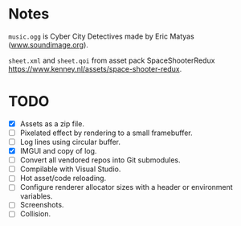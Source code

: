 # Notes

`music.ogg` is Cyber City Detectives made by Eric Matyas (www.soundimage.org).

`sheet.xml` and `sheet.qoi` from asset pack SpaceShooterRedux https://www.kenney.nl/assets/space-shooter-redux.

# TODO

- [X] Assets as a zip file.
- [ ] Pixelated effect by rendering to a small framebuffer.
- [ ] Log lines using circular buffer.
- [X] IMGUI and copy of log.
- [ ] Convert all vendored repos into Git submodules.
- [ ] Compilable with Visual Studio.
- [ ] Hot asset/code reloading.
- [ ] Configure renderer allocator sizes with a header or environment variables.
- [ ] Screenshots.  
- [ ] Collision.